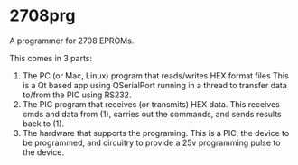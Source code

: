 # 2708prg
A programmer for 2708 EPROMs.

This comes in 3 parts:
1) The PC (or Mac, Linux) program that reads/writes HEX format files
   This is a Qt based app using QSerialPort running in a thread to
   transfer data to/from the PIC using RS232.
2) The PIC program that receives (or transmits) HEX data.
   This receives cmds and data from (1), carries out the commands,
   and sends results back to (1).
3) The hardware that supports the programing.
   This is a PIC, the device to be programmed, and circuitry to provide
   a 25v programming pulse to the device.
